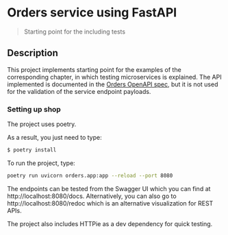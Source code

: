 # Orders service using FastAPI
> Starting point for the including tests

## Description

This project implements starting point for the examples of the corresponding chapter, in which testing microservices is explained. The API implemented is documented in the [Orders OpenAPI spec](./oas.yaml), but it is not used for the validation of the service endpoint payloads.


### Setting up shop

The project uses poetry.

As a result, you just need to type:

```bash
$ poetry install
```


To run the project, type:

```bash
poetry run uvicorn orders.app:app --reload --port 8080
```

The endpoints can be tested from the Swagger UI which you can find at http://localhost:8080/docs. Alternatively, you can also go to http://localhost:8080/redoc which is an alternative visualization for REST APIs.

The project also includes HTTPie as a dev dependency for quick testing.